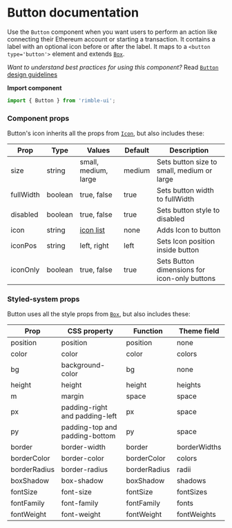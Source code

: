 # Button documentation

Use the `Button` component when you want users to perform an action like connecting their Ethereum account or starting a transaction. It contains a label with an optional icon before or after the label. It maps to a `<button type='button'>` element and extends [`Box`](https://consensys.github.io/rimble-ui/?path=/story/components-layout-box--documentation).

_Want to understand best practices for using this component?_ Read [`Button` design guidelines](https://consensys.github.io/rimble-ui/?path=/story/components-buttons--design-guidelines)

**Import component**

```jsx
import { Button } from 'rimble-ui';
```

<!-- STORY -->

### Component props

Button's icon inherits all the props from [`Icon`](https://consensys.github.io/rimble-ui/?path=/story/components-icon--documentation), but also includes these:

| Prop      | Type    | Values                                                           | Default | Description                                  |
| --------- | ------- | ---------------------------------------------------------------- | ------- | -------------------------------------------- |
| size      | string  | small, medium, large                                             | medium  | Sets button size to small, medium or large   |
| fullWidth | boolean | true, false                                                      | true    | Sets button width to fullWidth               |
| disabled  | boolean | true, false                                                      | true    | Sets button style to disabled                |
| icon      | string  | [icon list](https://github.com/jxnblk/rmdi/blob/master/ICONS.md) | none    | Adds Icon to button                          |
| iconPos   | string  | left, right                                                      | left    | Sets Icon position inside button             |
| iconOnly  | boolean | true, false                                                      | true    | Sets Button dimensions for icon-only buttons |

### Styled-system props

Button uses all the style props from [`Box`](https://consensys.github.io/rimble-ui/?path=/story/components-layout-box--documentation), but also includes these:

| Prop         | CSS property                   | Function     | Theme field  |
| ------------ | ------------------------------ | ------------ | ------------ |
| position     | position                       | position     | none         |
| color        | color                          | color        | colors       |
| bg           | background-color               | bg           | none         |
| height       | height                         | height       | heights      |
| m            | margin                         | space        | space        |
| px           | padding-right and padding-left | px           | space        |
| py           | padding-top and padding-bottom | py           | space        |
| border       | border-width                   | border       | borderWidths |
| borderColor  | border-color                   | borderColor  | colors       |
| borderRadius | border-radius                  | borderRadius | radii        |
| boxShadow    | box-shadow                     | boxShadow    | shadows      |
| fontSize     | font-size                      | fontSize     | fontSizes    |
| fontFamily   | font-family                    | fontFamily   | fonts        |
| fontWeight   | font-weight                    | fontWeight   | fontWeights  |
